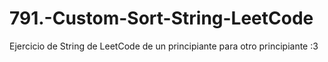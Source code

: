 # 791.-Custom-Sort-String-LeetCode
Ejercicio de String de LeetCode de un principiante para otro principiante :3
